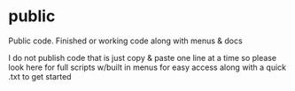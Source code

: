 # public
Public code. Finished or working code along with menus &amp; docs

I do not publish code that is just copy & paste one line at a time so please look here for full scripts w/built in menus for easy access along with a quick .txt to get started

